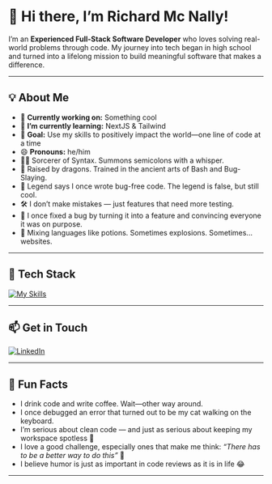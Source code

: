 # 👋 Hi there, I’m Richard Mc Nally!

I’m an **Experienced Full-Stack Software Developer** who loves solving real-world problems through code. My journey into tech began in high school and turned into a lifelong mission to build meaningful software that makes a difference.

---

## 💡 About Me

- 🔧  **Currently working on:** Something cool
- 🌱  **I’m currently learning:** NextJS & Tailwind 
- 🚀  **Goal:** Use my skills to positively impact the world—one line of code at a time  
- 😄  **Pronouns:** he/him
- 🧙‍♂️  Sorcerer of Syntax. Summons semicolons with a whisper.
- 🐉  Raised by dragons. Trained in the ancient arts of Bash and Bug-Slaying.
- 📜  Legend says I once wrote bug-free code. The legend is false, but still cool.
- 🛠️  I don’t make mistakes — just features that need more testing.
- 🎩  I once fixed a bug by turning it into a feature and convincing everyone it was on purpose.
- 🧪  Mixing languages like potions. Sometimes explosions. Sometimes... websites.

---

## 🧰 Tech Stack

[![My Skills](https://skillicons.dev/icons?i=angular,astro,react,nextjs,html,js,ts,css,sass,tailwind,dotnet,electron,java,cs,py,figma,git,github,nodejs,fastapi,mongodb,mysql,md,vscode,visualstudio,idea,eclipse&theme=dark&perline=9)](https://skillicons.dev)

---

## 📫 Get in Touch

[![LinkedIn](https://img.shields.io/badge/LinkedIn-blue?style=for-the-badge)](https://www.linkedin.com/in/richard-mcnally-developer)

---

## 🤯 Fun Facts
- I drink code and write coffee. Wait—other way around.
- I once debugged an error that turned out to be my cat walking on the keyboard.
- I’m serious about clean code — and just as serious about keeping my workspace spotless 🧼   
- I love a good challenge, especially ones that make me think: *“There has to be a better way to do this”* 💭  
- I believe humor is just as important in code reviews as it is in life 😂
---
